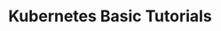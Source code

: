 ---
# Accomplishments widget.
widget: "howto"  # See https://sourcethemes.com/academic/docs/page-builder/
headless: true  # This file represents a page section.
active: true  # Activate this widget? true/false
weight: 3  # Order that this section will appear.
title: "Kubernetes Basic Tutorials"
subtitle: ""

# Date format
#   Refer to https://sourcethemes.com/academic/docs/customization/#date-format
date_format: "Jan 2006"

# Accomplishments.
#   Add/remove as many `[[item]]` blocks below as you like.
#   `title`, `organization` and `date_start` are the required parameters.
#   Leave other parameters empty if not required.
#   Begin/end multi-line descriptions with 3 quotes `"""`.
item: 
 - title: "Kubernetes Tutorial: Learn the Basics and Get Started"
   summary: "This tutorial is going to explain the basics you need to know to get started with Kubernetes, including concepts and real code examples that will help you get a better idea of why you might need to use Kubernetes if you’re thinking about using containers."
   linkText: "Read the article on blog.scalyr.com »"
   linkUrl: "https://blog.scalyr.com/2018/12/kubernetes-tutorial-learn-basics/"
   openNewWindow: 
   image: "https://res.cloudinary.com/agile-seo/image/fetch/w_176,dpr_1.0,d_blank_am8gzx.png/https%3A%2F%2Flogo.clearbit.com%2Fblog.scalyr.com%3Fsize%3D250"
smallItem: 
 - title: "Getting Started with Endpoints on Kubernetes"
   summary: "cloud.google.com"
   linkText: ""
   linkUrl: "https://cloud.google.com/endpoints/docs/openapi/get-started-kubernetes"
   openNewWindow: 
   image: "https://res.cloudinary.com/agile-seo/image/fetch/w_62,dpr_1.0,d_blank_am8gzx.png/https%3A%2F%2Flogo.clearbit.com%2Fcloud.google.com%3Fsize%3D250"
 - title: "How to Create, Delete, Scale, and Update the Pods of StatefulSets"
   summary: "kubernetes.io"
   linkText: ""
   linkUrl: "https://kubernetes.io/docs/tutorials/stateful-application/basic-stateful-set/"
   openNewWindow: 
   image: "https://res.cloudinary.com/agile-seo/image/fetch/w_62,dpr_1.0,d_blank_am8gzx.png/https%3A%2F%2Flogo.clearbit.com%2Fkubernetes.io%3Fsize%3D250"
 - title: "Architecting Applications for Kubernetes"
   summary: "digitalocean.com"
   linkText: ""
   linkUrl: "https://www.digitalocean.com/community/tutorials/architecting-applications-for-kubernetes"
   openNewWindow: 
   image: "https://res.cloudinary.com/agile-seo/image/fetch/w_62,dpr_1.0,d_blank_am8gzx.png/https%3A%2F%2Flogo.clearbit.com%2Fdigitalocean.com%3Fsize%3D250"
 - title: "Using GPGPUs with Kubernetes"
   summary: "blog.ubuntu.com"
   linkText: ""
   linkUrl: "https://blog.ubuntu.com/2018/12/10/using-gpgpus-with-kubernetes"
   openNewWindow: 
   image: "https://res.cloudinary.com/agile-seo/image/fetch/w_62,dpr_1.0,d_blank_am8gzx.png/https%3A%2F%2Flogo.clearbit.com%2Fblog.ubuntu.com%3Fsize%3D250"
 - title: "Deploy Kubernetes: The Ultimate Guide"
   summary: "platform9.com"
   linkText: ""
   linkUrl: "https://platform9.com/docs/deploy-kubernetes-the-ultimate-guide/"
   openNewWindow: 
   image: "https://res.cloudinary.com/agile-seo/image/fetch/w_62,dpr_1.0,d_blank_am8gzx.png/https%3A%2F%2Flogo.clearbit.com%2Fplatform9.com%3Fsize%3D250"
 - title: "Kubernetes Tutorial: An API Perspective on How Kubernetes Works"
   summary: "netsil.com"
   linkText: ""
   linkUrl: "https://netsil.com/blog/kubernetes-tutorial-api-perspective"
   openNewWindow: 
   image: "https://res.cloudinary.com/agile-seo/image/fetch/w_62,dpr_1.0,d_blank_am8gzx.png/https%3A%2F%2Flogo.clearbit.com%2Fnetsil.com%3Fsize%3D250"
 - title: "Kubernetes Tutorial: How to Pull a Private Docker Image in a Pod"
   summary: "blog.shippable.com"
   linkText: ""
   linkUrl: "http://blog.shippable.com/kubernetes-tutorial-how-to-pull-private-docker-image-pod"
   openNewWindow: 
   image: "https://res.cloudinary.com/agile-seo/image/fetch/w_62,dpr_1.0,d_blank_am8gzx.png/https%3A%2F%2Flogo.clearbit.com%2Fblog.shippable.com%3Fsize%3D250"
 - title: "How to Quickly Install Kubernetes on Ubuntu"
   summary: "techrepublic.com"
   linkText: ""
   linkUrl: "https://www.techrepublic.com/article/how-to-quickly-install-kubernetes-on-ubuntu/"
   openNewWindow: 
   image: "https://res.cloudinary.com/agile-seo/image/fetch/w_62,dpr_1.0,d_blank_am8gzx.png/https%3A%2F%2Flogo.clearbit.com%2Ftechrepublic.com%3Fsize%3D250"
---